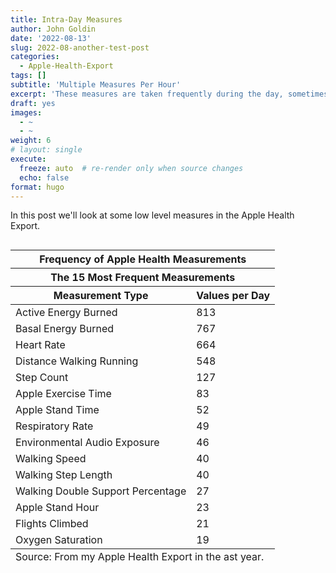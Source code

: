 ```yaml
---
title: Intra-Day Measures
author: John Goldin
date: '2022-08-13'
slug: 2022-08-another-test-post
categories:
  - Apple-Health-Export
tags: []
subtitle: 'Multiple Measures Per Hour'
excerpt: 'These measures are taken frequently during the day, sometimes multiple times a minute during workoiuts.'
draft: yes
images:
  - ~
  - ~
weight: 6
# layout: single
execute:
  freeze: auto  # re-render only when source changes
  echo: false
format: hugo
---
```




In this post we'll look at some low level measures in the Apple Health Export.

<div id="egxblwaxbk" style="overflow-x:auto;overflow-y:auto;width:auto;height:auto;">
<style>html {
  font-family: -apple-system, BlinkMacSystemFont, 'Segoe UI', Roboto, Oxygen, Ubuntu, Cantarell, 'Helvetica Neue', 'Fira Sans', 'Droid Sans', Arial, sans-serif;
}

#egxblwaxbk .gt_table {
  display: table;
  border-collapse: collapse;
  margin-left: auto;
  margin-right: auto;
  color: #333333;
  font-size: 16px;
  font-weight: normal;
  font-style: normal;
  background-color: #FFFFFF;
  width: auto;
  border-top-style: solid;
  border-top-width: 2px;
  border-top-color: #A8A8A8;
  border-right-style: none;
  border-right-width: 2px;
  border-right-color: #D3D3D3;
  border-bottom-style: solid;
  border-bottom-width: 2px;
  border-bottom-color: #A8A8A8;
  border-left-style: none;
  border-left-width: 2px;
  border-left-color: #D3D3D3;
}

#egxblwaxbk .gt_heading {
  background-color: #FFFFFF;
  text-align: center;
  border-bottom-color: #FFFFFF;
  border-left-style: none;
  border-left-width: 1px;
  border-left-color: #D3D3D3;
  border-right-style: none;
  border-right-width: 1px;
  border-right-color: #D3D3D3;
}

#egxblwaxbk .gt_title {
  color: #333333;
  font-size: 125%;
  font-weight: initial;
  padding-top: 4px;
  padding-bottom: 4px;
  padding-left: 5px;
  padding-right: 5px;
  border-bottom-color: #FFFFFF;
  border-bottom-width: 0;
}

#egxblwaxbk .gt_subtitle {
  color: #333333;
  font-size: 85%;
  font-weight: initial;
  padding-top: 0;
  padding-bottom: 6px;
  padding-left: 5px;
  padding-right: 5px;
  border-top-color: #FFFFFF;
  border-top-width: 0;
}

#egxblwaxbk .gt_bottom_border {
  border-bottom-style: solid;
  border-bottom-width: 2px;
  border-bottom-color: #D3D3D3;
}

#egxblwaxbk .gt_col_headings {
  border-top-style: solid;
  border-top-width: 2px;
  border-top-color: #D3D3D3;
  border-bottom-style: solid;
  border-bottom-width: 2px;
  border-bottom-color: #D3D3D3;
  border-left-style: none;
  border-left-width: 1px;
  border-left-color: #D3D3D3;
  border-right-style: none;
  border-right-width: 1px;
  border-right-color: #D3D3D3;
}

#egxblwaxbk .gt_col_heading {
  color: #333333;
  background-color: #FFFFFF;
  font-size: 100%;
  font-weight: normal;
  text-transform: inherit;
  border-left-style: none;
  border-left-width: 1px;
  border-left-color: #D3D3D3;
  border-right-style: none;
  border-right-width: 1px;
  border-right-color: #D3D3D3;
  vertical-align: bottom;
  padding-top: 5px;
  padding-bottom: 6px;
  padding-left: 5px;
  padding-right: 5px;
  overflow-x: hidden;
}

#egxblwaxbk .gt_column_spanner_outer {
  color: #333333;
  background-color: #FFFFFF;
  font-size: 100%;
  font-weight: normal;
  text-transform: inherit;
  padding-top: 0;
  padding-bottom: 0;
  padding-left: 4px;
  padding-right: 4px;
}

#egxblwaxbk .gt_column_spanner_outer:first-child {
  padding-left: 0;
}

#egxblwaxbk .gt_column_spanner_outer:last-child {
  padding-right: 0;
}

#egxblwaxbk .gt_column_spanner {
  border-bottom-style: solid;
  border-bottom-width: 2px;
  border-bottom-color: #D3D3D3;
  vertical-align: bottom;
  padding-top: 5px;
  padding-bottom: 5px;
  overflow-x: hidden;
  display: inline-block;
  width: 100%;
}

#egxblwaxbk .gt_group_heading {
  padding-top: 8px;
  padding-bottom: 8px;
  padding-left: 5px;
  padding-right: 5px;
  color: #333333;
  background-color: #FFFFFF;
  font-size: 100%;
  font-weight: initial;
  text-transform: inherit;
  border-top-style: solid;
  border-top-width: 2px;
  border-top-color: #D3D3D3;
  border-bottom-style: solid;
  border-bottom-width: 2px;
  border-bottom-color: #D3D3D3;
  border-left-style: none;
  border-left-width: 1px;
  border-left-color: #D3D3D3;
  border-right-style: none;
  border-right-width: 1px;
  border-right-color: #D3D3D3;
  vertical-align: middle;
}

#egxblwaxbk .gt_empty_group_heading {
  padding: 0.5px;
  color: #333333;
  background-color: #FFFFFF;
  font-size: 100%;
  font-weight: initial;
  border-top-style: solid;
  border-top-width: 2px;
  border-top-color: #D3D3D3;
  border-bottom-style: solid;
  border-bottom-width: 2px;
  border-bottom-color: #D3D3D3;
  vertical-align: middle;
}

#egxblwaxbk .gt_from_md > :first-child {
  margin-top: 0;
}

#egxblwaxbk .gt_from_md > :last-child {
  margin-bottom: 0;
}

#egxblwaxbk .gt_row {
  padding-top: 8px;
  padding-bottom: 8px;
  padding-left: 5px;
  padding-right: 5px;
  margin: 10px;
  border-top-style: solid;
  border-top-width: 1px;
  border-top-color: #D3D3D3;
  border-left-style: none;
  border-left-width: 1px;
  border-left-color: #D3D3D3;
  border-right-style: none;
  border-right-width: 1px;
  border-right-color: #D3D3D3;
  vertical-align: middle;
  overflow-x: hidden;
}

#egxblwaxbk .gt_stub {
  color: #333333;
  background-color: #FFFFFF;
  font-size: 100%;
  font-weight: initial;
  text-transform: inherit;
  border-right-style: solid;
  border-right-width: 2px;
  border-right-color: #D3D3D3;
  padding-left: 5px;
  padding-right: 5px;
}

#egxblwaxbk .gt_stub_row_group {
  color: #333333;
  background-color: #FFFFFF;
  font-size: 100%;
  font-weight: initial;
  text-transform: inherit;
  border-right-style: solid;
  border-right-width: 2px;
  border-right-color: #D3D3D3;
  padding-left: 5px;
  padding-right: 5px;
  vertical-align: top;
}

#egxblwaxbk .gt_row_group_first td {
  border-top-width: 2px;
}

#egxblwaxbk .gt_summary_row {
  color: #333333;
  background-color: #FFFFFF;
  text-transform: inherit;
  padding-top: 8px;
  padding-bottom: 8px;
  padding-left: 5px;
  padding-right: 5px;
}

#egxblwaxbk .gt_first_summary_row {
  border-top-style: solid;
  border-top-color: #D3D3D3;
}

#egxblwaxbk .gt_first_summary_row.thick {
  border-top-width: 2px;
}

#egxblwaxbk .gt_last_summary_row {
  padding-top: 8px;
  padding-bottom: 8px;
  padding-left: 5px;
  padding-right: 5px;
  border-bottom-style: solid;
  border-bottom-width: 2px;
  border-bottom-color: #D3D3D3;
}

#egxblwaxbk .gt_grand_summary_row {
  color: #333333;
  background-color: #FFFFFF;
  text-transform: inherit;
  padding-top: 8px;
  padding-bottom: 8px;
  padding-left: 5px;
  padding-right: 5px;
}

#egxblwaxbk .gt_first_grand_summary_row {
  padding-top: 8px;
  padding-bottom: 8px;
  padding-left: 5px;
  padding-right: 5px;
  border-top-style: double;
  border-top-width: 6px;
  border-top-color: #D3D3D3;
}

#egxblwaxbk .gt_striped {
  background-color: rgba(128, 128, 128, 0.05);
}

#egxblwaxbk .gt_table_body {
  border-top-style: solid;
  border-top-width: 2px;
  border-top-color: #D3D3D3;
  border-bottom-style: solid;
  border-bottom-width: 2px;
  border-bottom-color: #D3D3D3;
}

#egxblwaxbk .gt_footnotes {
  color: #333333;
  background-color: #FFFFFF;
  border-bottom-style: none;
  border-bottom-width: 2px;
  border-bottom-color: #D3D3D3;
  border-left-style: none;
  border-left-width: 2px;
  border-left-color: #D3D3D3;
  border-right-style: none;
  border-right-width: 2px;
  border-right-color: #D3D3D3;
}

#egxblwaxbk .gt_footnote {
  margin: 0px;
  font-size: 90%;
  padding-left: 4px;
  padding-right: 4px;
  padding-left: 5px;
  padding-right: 5px;
}

#egxblwaxbk .gt_sourcenotes {
  color: #333333;
  background-color: #FFFFFF;
  border-bottom-style: none;
  border-bottom-width: 2px;
  border-bottom-color: #D3D3D3;
  border-left-style: none;
  border-left-width: 2px;
  border-left-color: #D3D3D3;
  border-right-style: none;
  border-right-width: 2px;
  border-right-color: #D3D3D3;
}

#egxblwaxbk .gt_sourcenote {
  font-size: 90%;
  padding-top: 4px;
  padding-bottom: 4px;
  padding-left: 5px;
  padding-right: 5px;
}

#egxblwaxbk .gt_left {
  text-align: left;
}

#egxblwaxbk .gt_center {
  text-align: center;
}

#egxblwaxbk .gt_right {
  text-align: right;
  font-variant-numeric: tabular-nums;
}

#egxblwaxbk .gt_font_normal {
  font-weight: normal;
}

#egxblwaxbk .gt_font_bold {
  font-weight: bold;
}

#egxblwaxbk .gt_font_italic {
  font-style: italic;
}

#egxblwaxbk .gt_super {
  font-size: 65%;
}

#egxblwaxbk .gt_two_val_uncert {
  display: inline-block;
  line-height: 1em;
  text-align: right;
  font-size: 60%;
  vertical-align: -0.25em;
  margin-left: 0.1em;
}

#egxblwaxbk .gt_footnote_marks {
  font-style: italic;
  font-weight: normal;
  font-size: 75%;
  vertical-align: 0.4em;
}

#egxblwaxbk .gt_asterisk {
  font-size: 100%;
  vertical-align: 0;
}

#egxblwaxbk .gt_slash_mark {
  font-size: 0.7em;
  line-height: 0.7em;
  vertical-align: 0.15em;
}

#egxblwaxbk .gt_fraction_numerator {
  font-size: 0.6em;
  line-height: 0.6em;
  vertical-align: 0.45em;
}

#egxblwaxbk .gt_fraction_denominator {
  font-size: 0.6em;
  line-height: 0.6em;
  vertical-align: -0.05em;
}
</style>
<table class="gt_table">
  <thead class="gt_header">
    <tr>
      <th colspan="2" class="gt_heading gt_title gt_font_normal" style>Frequency of Apple Health Measurements</th>
    </tr>
    <tr>
      <th colspan="2" class="gt_heading gt_subtitle gt_font_normal gt_bottom_border" style>The 15 Most Frequent Measurements</th>
    </tr>
  </thead>
  <thead class="gt_col_headings">
    <tr>
      <th class="gt_col_heading gt_columns_bottom_border gt_left" rowspan="1" colspan="1">Measurement Type</th>
      <th class="gt_col_heading gt_columns_bottom_border gt_right" rowspan="1" colspan="1">Values per Day</th>
    </tr>
  </thead>
  <tbody class="gt_table_body">
    <tr><td class="gt_row gt_left">Active Energy Burned</td>
<td class="gt_row gt_right">813</td></tr>
    <tr><td class="gt_row gt_left">Basal Energy Burned</td>
<td class="gt_row gt_right">767</td></tr>
    <tr><td class="gt_row gt_left">Heart Rate</td>
<td class="gt_row gt_right">664</td></tr>
    <tr><td class="gt_row gt_left">Distance Walking Running</td>
<td class="gt_row gt_right">548</td></tr>
    <tr><td class="gt_row gt_left">Step Count</td>
<td class="gt_row gt_right">127</td></tr>
    <tr><td class="gt_row gt_left">Apple Exercise Time</td>
<td class="gt_row gt_right">83</td></tr>
    <tr><td class="gt_row gt_left">Apple Stand Time</td>
<td class="gt_row gt_right">52</td></tr>
    <tr><td class="gt_row gt_left">Respiratory Rate</td>
<td class="gt_row gt_right">49</td></tr>
    <tr><td class="gt_row gt_left">Environmental Audio Exposure</td>
<td class="gt_row gt_right">46</td></tr>
    <tr><td class="gt_row gt_left">Walking Speed</td>
<td class="gt_row gt_right">40</td></tr>
    <tr><td class="gt_row gt_left">Walking Step Length</td>
<td class="gt_row gt_right">40</td></tr>
    <tr><td class="gt_row gt_left">Walking Double Support Percentage</td>
<td class="gt_row gt_right">27</td></tr>
    <tr><td class="gt_row gt_left">Apple Stand Hour</td>
<td class="gt_row gt_right">23</td></tr>
    <tr><td class="gt_row gt_left">Flights Climbed</td>
<td class="gt_row gt_right">21</td></tr>
    <tr><td class="gt_row gt_left">Oxygen Saturation</td>
<td class="gt_row gt_right">19</td></tr>
  </tbody>
  <tfoot class="gt_sourcenotes">
    <tr>
      <td class="gt_sourcenote" colspan="2">Source: From my Apple Health Export in the ast year.</td>
    </tr>
  </tfoot>
  
</table>
</div>
